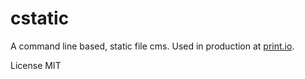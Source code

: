 # cstatic

A command line based, static file cms. Used in production at [print.io](http://www.print.io).

License MIT

